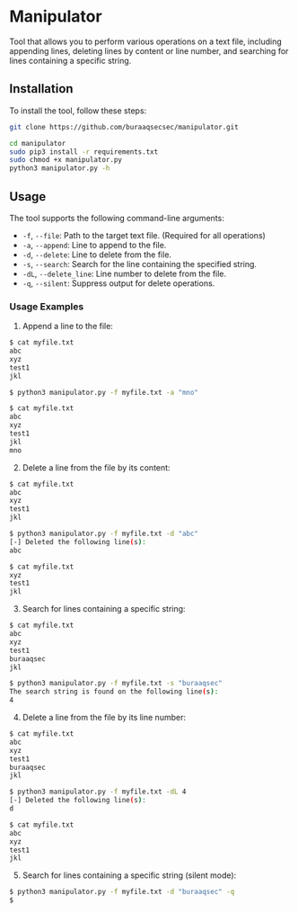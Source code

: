 # Manipulator

Tool that allows you to perform various operations on a text file, including appending lines, deleting lines by content or line number, and searching for lines containing a specific string.

## Installation

To install the tool, follow these steps:

```bash
git clone https://github.com/buraaqsecsec/manipulator.git

cd manipulator
sudo pip3 install -r requirements.txt
sudo chmod +x manipulator.py
python3 manipulator.py -h
```

## Usage

The tool supports the following command-line arguments:

- `-f`, `--file`: Path to the target text file. (Required for all operations)
- `-a`, `--append`: Line to append to the file.
- `-d`, `--delete`: Line to delete from the file.
- `-s`, `--search`: Search for the line containing the specified string.
- `-dL`, `--delete_line`: Line number to delete from the file.
- `-q`, `--silent`: Suppress output for delete operations.

### Usage Examples

1. Append a line to the file:

```bash
$ cat myfile.txt
abc
xyz
test1
jkl

$ python3 manipulator.py -f myfile.txt -a "mno"

$ cat myfile.txt
abc
xyz
test1
jkl
mno
```

2. Delete a line from the file by its content:

```bash
$ cat myfile.txt
abc
xyz
test1
jkl

$ python3 manipulator.py -f myfile.txt -d "abc"
[-] Deleted the following line(s):
abc

$ cat myfile.txt
xyz
test1
jkl
```

3. Search for lines containing a specific string:

```bash
$ cat myfile.txt
abc
xyz
test1
buraaqsec
jkl

$ python3 manipulator.py -f myfile.txt -s "buraaqsec"
The search string is found on the following line(s):
4
```

4. Delete a line from the file by its line number:

```bash
$ cat myfile.txt
abc
xyz
test1
buraaqsec
jkl

$ python3 manipulator.py -f myfile.txt -dL 4
[-] Deleted the following line(s):
d

$ cat myfile.txt
abc
xyz
test1
jkl
```

5. Search for lines containing a specific string (silent mode):

```bash
$ python3 manipulator.py -f myfile.txt -d "buraaqsec" -q
$
```
